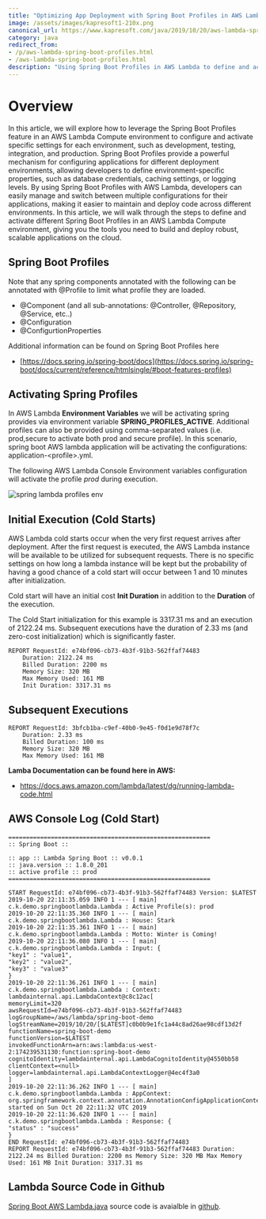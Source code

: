 ```yaml
---
title: "Optimizing App Deployment with Spring Boot Profiles in AWS Lambda: A Comprehensive Guide"
image: /assets/images/kapresoft1-210x.png
canonical_url: https://www.kapresoft.com/java/2019/10/20/aws-lambda-spring-boot-profiles.html
category: java
redirect_from:
- /p/aws-lambda-spring-boot-profiles.html
- /aws-lambda-spring-boot-profiles.html
description: "Using Spring Boot Profiles in AWS Lambda to define and activate configuration for each environment. Improve app deployment strategies with this guide."
---
```


# Overview

In this article, we will explore how to leverage the Spring Boot Profiles feature in an AWS Lambda Compute environment to configure and activate specific settings for each environment, such as development, testing, integration, and production.<!--excerpt--> Spring Boot Profiles provide a powerful mechanism for configuring applications for different deployment environments, allowing developers to define environment-specific properties, such as database credentials, caching settings, or logging levels. By using Spring Boot Profiles with AWS Lambda, developers can easily manage and switch between multiple configurations for their applications, making it easier to maintain and deploy code across different environments. In this article, we will walk through the steps to define and activate different Spring Boot Profiles in an AWS Lambda Compute environment, giving you the tools you need to build and deploy robust, scalable applications on the cloud.




## Spring Boot Profiles

Note that any spring components annotated with the following can be annotated with @Profile to limit what profile they are loaded.

- @Component (and all sub-annotations: @Controller, @Repository, @Service, etc..)
- @Configuration
- @ConfigurtionProperties 

Additional information can be found on Spring Boot Profiles here

- [https://docs.spring.io/spring-boot/docs](https://docs.spring.io/spring-boot/docs/current/reference/htmlsingle/#boot-features-profiles)

## Activating Spring Profiles

In AWS Lambda **Environment Variables** we will be activating spring provides via environment variable **SPRING_PROFILES_ACTIVE**.
Additional profiles can also be provided using comma-separated values (i.e. prod,secure to activate both prod and secure profile).
In this scenario, spring boot AWS lambda application will be activating the configurations: application-&lt;profile&gt;.yml.  

The following AWS Lambda Console Environment variables configuration will activate the profile *prod* during execution.

<img src="https://cdngh.kapresoft.com/img/spring-profiles-lambda-env.png" alt="spring lambda profiles env"/>

## Initial Execution (Cold Starts)

AWS Lambda cold starts occur when the very first request arrives after deployment.  After the first request is
executed, the AWS Lambda instance will be available to be utilized for subsequent requests.  There is no specific
settings on how long a lambda instance will be kept but the probability of having a good chance of a cold start will
occur between 1 and 10 minutes after initialization.  

Cold start will have an initial cost **Init Duration** in addition to the **Duration** of the execution.

The Cold Start initialization for this example is 3317.31 ms and an execution of 2122.24 ms.
Subsequent executions have the duration of 2.33 ms (and zero-cost initialization) which is significantly faster.
 
```text
REPORT RequestId: e74bf096-cb73-4b3f-91b3-562ffaf74483 
    Duration: 2122.24 ms 
    Billed Duration: 2200 ms 
    Memory Size: 320 MB 
    Max Memory Used: 161 MB 
    Init Duration: 3317.31 ms
```

## Subsequent Executions
```text
REPORT RequestId: 3bfcb1ba-c9ef-40b0-9e45-f0d1e9d78f7c	
    Duration: 2.33 ms	
    Billed Duration: 100 ms	
    Memory Size: 320 MB	
    Max Memory Used: 161 MB
```

**Lamba Documentation can be found here in AWS:**

- https://docs.aws.amazon.com/lambda/latest/dg/running-lambda-code.html

## AWS Console Log (Cold Start)

```text
=========================================================
:: Spring Boot ::

:: app :: Lambda Spring Boot :: v0.0.1
:: java.version :: 1.8.0_201
:: active profile :: prod
=========================================================

START RequestId: e74bf096-cb73-4b3f-91b3-562ffaf74483 Version: $LATEST
2019-10-20 22:11:35.059 INFO 1 --- [ main] c.k.demo.springbootlambda.Lambda : Active Profile(s): prod
2019-10-20 22:11:35.360 INFO 1 --- [ main] c.k.demo.springbootlambda.Lambda : House: Stark
2019-10-20 22:11:35.361 INFO 1 --- [ main] c.k.demo.springbootlambda.Lambda : Motto: Winter is Coming!
2019-10-20 22:11:36.080 INFO 1 --- [ main] c.k.demo.springbootlambda.Lambda : Input: {
"key1" : "value1",
"key2" : "value2",
"key3" : "value3"
}
2019-10-20 22:11:36.261 INFO 1 --- [ main] c.k.demo.springbootlambda.Lambda : Context: lambdainternal.api.LambdaContext@c8c12ac[
memoryLimit=320
awsRequestId=e74bf096-cb73-4b3f-91b3-562ffaf74483
logGroupName=/aws/lambda/spring-boot-demo
logStreamName=2019/10/20/[$LATEST]c0b0b9e1fc1a44c8ad26ae98cdf13d2f
functionName=spring-boot-demo
functionVersion=$LATEST
invokedFunctionArn=arn:aws:lambda:us-west-2:174239531130:function:spring-boot-demo
cognitoIdentity=lambdainternal.api.LambdaCognitoIdentity@4550bb58
clientContext=<null>
logger=lambdainternal.api.LambdaContextLogger@4ec4f3a0
]
2019-10-20 22:11:36.262 INFO 1 --- [ main] c.k.demo.springbootlambda.Lambda : AppContext: org.springframework.context.annotation.AnnotationConfigApplicationContext@7c30a502, started on Sun Oct 20 22:11:32 UTC 2019
2019-10-20 22:11:36.620 INFO 1 --- [ main] c.k.demo.springbootlambda.Lambda : Response: {
"status" : "success"
}
END RequestId: e74bf096-cb73-4b3f-91b3-562ffaf74483
REPORT RequestId: e74bf096-cb73-4b3f-91b3-562ffaf74483 Duration: 2122.24 ms Billed Duration: 2200 ms Memory Size: 320 MB Max Memory Used: 161 MB Init Duration: 3317.31 ms
```

## Lambda Source Code in Github

[Spring Boot AWS Lambda.java](https://github.com/kapresoft/spring-boot-aws-lambda/blob/master/src/main/java/com/kapresoft/demo/springbootlambda/Lambda.java) source code is avaialble 
in [github](https://github.com/kapresoft/spring-boot-aws-lambda).

